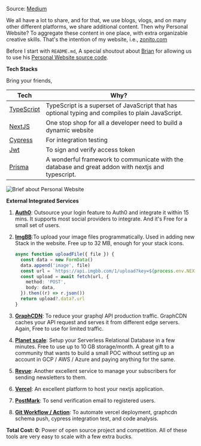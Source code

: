 Source: [Medium](https://zonito.medium.com/all-about-my-personal-website-zonito-com-f997b7ea7cfd?source=user_profile---------0-------------------------------)

We all have a lot to share, and for that, we use blogs, vlogs, and on many other different platforms, we share additional content. Then why Personal Website? To aggregate these content in one place, with extra organizable creative skills. That's the intention of my website, i.e., [zonito.com](https://zonito.com)

Before I start with `README.md`, A special shoutout about [Brian](https://brianlovin.com/) for allowing us to use his [Personal Website source code](https://github.com/brianlovin/briOS).

**Tech Stacks**

Bring your friends,

| **Tech** | **Why?** |
| --- | --- |
| [TypeScript](https://www.typescriptlang.org/) | TypeScript is a superset of JavaScript that has optional typing and compiles to plain JavaScript. |
| [NextJS](https://nextjs.org/) | One stop shop for all a developer need to build a dynamic website |
| [Cypress](https://www.cypress.io/) | For integration testing |
| [Jwt](https://jwt.io/) | To sign and verify access token |
| [Prisma](https://www.prisma.io/) | A wonderful framework to communicate with the database and great addon with nextjs and typescript. |

![Brief about Personal Website](https://cdn-images-1.medium.com/max/1200/1*KsVQ19G5zPI4U5zGaHQl-w@2x.png)

**External Integrated Services**

1.  **[Auth0](https://auth0.com/)**: Outsource your login feature to Auth0 and integrate it within 15 mins. It supports most social providers to integrate. And it's Free for a small set of users.
    
2.  **[ImgBB](https://imgbb.com/)**:To upload your image files programmatically. Used in adding new Stack in the website. Free up to 32 MB, enough for your stack icons.
    
    ```typescript
    async function uploadFile({ file }) {
      const data = new FormData()
      data.append('image', file)
      const url = `https://api.imgbb.com/1/upload?key=${process.env.NEXT_PUBLIC_IMGBB_API_KEY}`
      const upload = await fetch(url, {
        method: 'POST',
        body: data,
      }).then((r) => r.json())
      return upload?.data?.url
    }
    ```
    
3.  **[GraphCDN](https://graphcdn.io/)**: To reduce your graphql API production traffic. GraphCDN caches your API request and serves it from different edge servers. Again, Free to use for limited traffic.
    
4.  **[Planet scale](https://planetscale.com/)**: Setup your Serverless Relational Database in a few minutes. Free to use up to 10 GB storage/month. A great gift to a community that wants to build a small POC without setting up an account in GCP / AWS / Azure and paying anything for the same.
    
5.  **[Revue](https://www.getrevue.co)**: Another excellent service to manage your subscribers for sending newsletters to them. 
    
6.  **[Vercel](https://vercel.com/)**: An excellent platform to host your nextjs application.
    
7.  **[PostMark](https://postmarkapp.com/)**: To send verification email to registered users.
    
8.  **[Git Workflow / Action](https://github.com/features/actions)**: To automate vercel deployment, graphcdn schema push, cypress integration test, and code analysis.
    

**Total Cost: 0**: Power of open source project and competition. All of these tools are very easy to scale with a few extra bucks.
